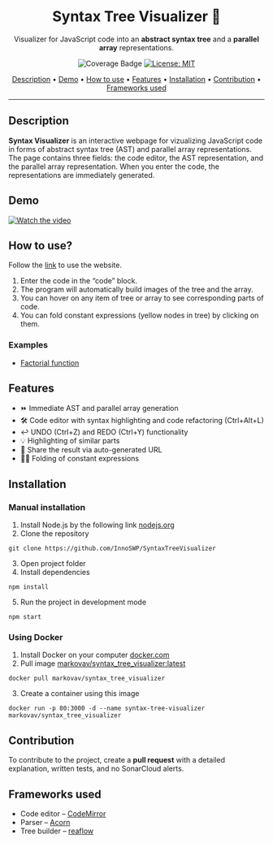 <h1 align="center">Syntax Tree Visualizer 🌳</h1>

<p align="center">Visualizer for JavaScript code into an <strong>abstract syntax tree</strong> and a <strong>parallel array</strong> representations.<p>

<div align="center">

![Coverage Badge](https://img.shields.io/endpoint?url=https://gist.githubusercontent.com/markovav-official/626ceaef15ab8d3d6dd2be185454916a/raw/SyntaxTreeVisualizer__heads_main.json)
[![License: MIT](https://img.shields.io/badge/License-MIT-yellow.svg)](LICENSE)

[Description](#description) • [Demo](#demo) • [How to use](#instruction) • [Features](#features) • [Installation](#installation) • [Contribution](#contribution) • [Frameworks used](#frameworks)

</div>

___

<h2 id="description">Description</h2>

**Syntax Visualizer** is an interactive webpage for vizualizing JavaScript code in forms of abstract syntax tree (AST) and parallel array representations. The page contains three fields: the code editor, the AST representation, and the parallel array representation. When you enter the code, the representations are immediately generated.

<h2 id="demo">Demo</h2>

[![Watch the video](https://img.youtube.com/vi/fhR5PJ9H5yM/maxresdefault.jpg)](https://www.youtube.com/watch?v=fhR5PJ9H5yM)

<h2 id="instruction">How to use?</h2>

Follow the [link](http://syntax-visualizer.markovav.ru/) to use the website.

1. Enter the code in the “code” block.
2. The program will automatically build images of the tree and the array.
3. You can hover on any item of tree or array to see corresponding parts of code.
4. You can fold constant expressions (yellow nodes in tree) by clicking on them.

<h3>Examples</h3>

- [Factorial function](http://syntax-visualizer.markovav.ru/?code=ZnVuY3Rpb24gZmFjdG9yaWFsKG4pIHsKICBsZXQgYW5zd2VyPTE7CiAgaWYgKG49PTB8fG49PTEpIHsKICAgIHJldHVybiBhbnN3ZXI7CiAgfQogIGVsc2UKICB7CiAgICBmb3IgKHZhciBpPW47aT49MTtpLS0pIHsKICAgICAgYW5zd2VyPWFuc3dlcippOwogICAgfQogICAgcmV0dXJuIGFuc3dlcjsKICB9Cn0KbGV0IG4gPSAxICsgMSArIDEgKyAxOyBhbnN3ZXIgPSBmYWN0b3JpYWwobik7CmNvbnNvbGUubG9nKCJUaGUgIisiZmFjdG9yaWFsICIrIm9mICIrbisiIGlzICIrYW5zd2VyKTs=)

<h2 id="features">Features</h2>

- ⏩ Immediate AST and parallel array generation
- 🛠️ Code editor with syntax highlighting and code refactoring (Ctrl+Alt+L)
- ↩️ UNDO (Ctrl+Z) and REDO (Ctrl+Y) functionality
- 💡 Highlighting of similar parts
- 🔗 Share the result via auto-generated URL
- 👨‍💻 Folding of constant expressions

<h2 id="installation">Installation</h2>

### Manual installation
1. Install Node.js by the following link [nodejs.org](https://nodejs.org/)
2. Clone the repository
```console
git clone https://github.com/InnoSWP/SyntaxTreeVisualizer
```
3. Open project folder
4. Install dependencies
```console
npm install
```
5. Run the project in development mode
```console
npm start
```

### Using Docker
1. Install Docker on your computer [docker.com](https://www.docker.com/get-started/)
2. Pull image [markovav/syntax_tree_visualizer:latest](https://hub.docker.com/r/markovav/syntax_tree_visualizer)
```console
docker pull markovav/syntax_tree_visualizer
```
3. Create a container using this image
```console
docker run -p 80:3000 -d --name syntax-tree-visualizer markovav/syntax_tree_visualizer
```

<h2 id="contribution">Contribution</h2>

To contribute to the project, create a **pull request** with a detailed explanation, written tests, and no SonarCloud alerts.

<h2 id="frameworks">Frameworks used</h2>

- Code editor – [CodeMirror](https://github.com/codemirror/codemirror5)
- Parser – [Acorn](https://github.com/acornjs/acorn)
- Tree builder – [reaflow](https://github.com/reaviz/reaflow)
